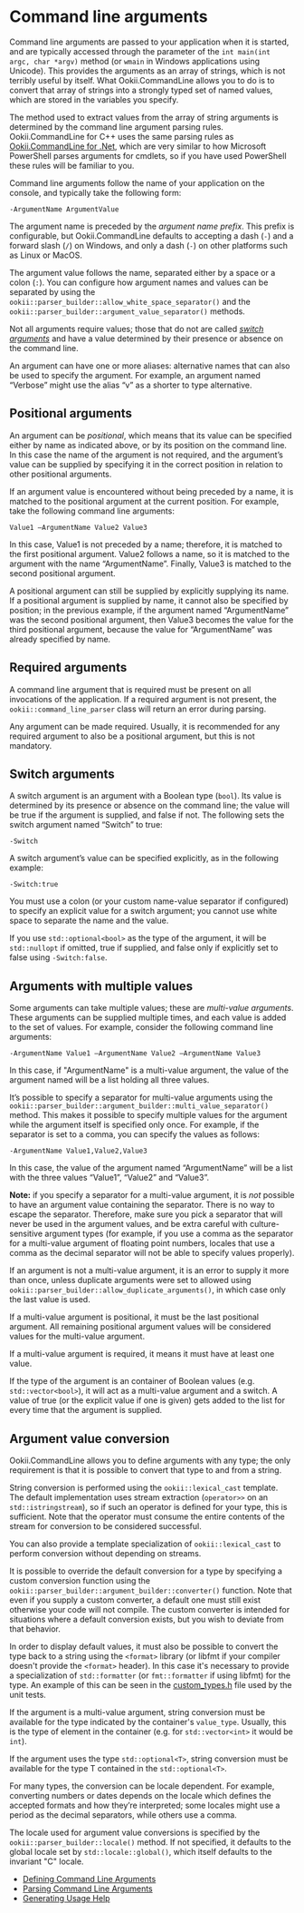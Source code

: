 # Command line arguments

Command line arguments are passed to your application when it is started, and are typically accessed
through the parameter of the `int main(int argc, char *argv)` method (or `wmain` in Windows
applications using Unicode). This provides the arguments as an array of strings, which is not
terribly useful by itself. What Ookii.CommandLine allows you to do is to convert that array of
strings into a strongly typed set of named values, which are stored in the variables you specify.

The method used to extract values from the array of string arguments is determined by the command
line argument parsing rules. Ookii.CommandLine for C++ uses the same parsing rules as [Ookii.CommandLine for .Net](https://github.com/SvenGroot/ookii.commandline),
which are very similar to how Microsoft PowerShell parses arguments for cmdlets, so if you have used
PowerShell these rules will be familiar to you.

Command line arguments follow the name of your application on the console, and typically take
the following form:

```text
-ArgumentName ArgumentValue
```

The argument name is preceded by the _argument name prefix_. This prefix is configurable, but
Ookii.CommandLine defaults to accepting a dash (`-`) and a forward slash (`/`) on Windows, and only
a dash (`-`) on other platforms such as Linux or MacOS.

The argument value follows the name, separated either by a space or a colon (`:`). You can configure
how argument names and values can be separated by using the `ookii::parser_builder::allow_white_space_separator()`
and the `ookii::parser_builder::argument_value_separator()` methods.

Not all arguments require values; those that do not are called [_switch arguments_](#switch-arguments)
and have a value determined by their presence or absence on the command line.

An argument can have one or more aliases: alternative names that can also be used to specify the
argument. For example, an argument named “Verbose” might use the alias “v” as a shorter to type
alternative.

## Positional arguments

An argument can be _positional_, which means that its value can be specified either by name as
indicated above, or by its position on the command line. In this case the name of the argument is
not required, and the argument’s value can be supplied by specifying it in the correct position in
relation to other positional arguments.

If an argument value is encountered without being preceded by a name, it is matched to the
positional argument at the current position. For example, take the following command line arguments:

```text
Value1 –ArgumentName Value2 Value3
```

In this case, Value1 is not preceded by a name; therefore, it is matched to the first positional
argument. Value2 follows a name, so it is matched to the argument with the name “ArgumentName”.
Finally, Value3 is matched to the second positional argument.

A positional argument can still be supplied by explicitly supplying its name. If a positional
argument is supplied by name, it cannot also be specified by position; in the previous example,
if the argument named “ArgumentName” was the second positional argument, then Value3 becomes the
value for the third positional argument, because the value for “ArgumentName” was already specified
by name.

## Required arguments

A command line argument that is required must be present on all invocations of the application.
If a required argument is not present, the `ookii::command_line_parser` class will return an
error during parsing.

Any argument can be made required. Usually, it is recommended for any required argument to also be a
positional argument, but this is not mandatory.

## Switch arguments

A switch argument is an argument with a Boolean type (`bool`). Its value is determined by its
presence or absence on the command line; the value will be true if the argument is supplied, and
false if not. The following sets the switch argument named “Switch” to true:

```text
-Switch
```

A switch argument’s value can be specified explicitly, as in the following example:

```text
-Switch:true
```

You must use a colon (or your custom name-value separator if configured) to specify an explicit
value for a switch argument; you cannot use white space to separate the name and the value.

If you use `std::optional<bool>` as the type of the argument, it will be `std::nullopt` if omitted,
true if supplied, and false only if explicitly set to false using `-Switch:false`.

## Arguments with multiple values

Some arguments can take multiple values; these are _multi-value arguments_. These arguments can be
supplied multiple times, and each value is added to the set of values. For example, consider the
following command line arguments:

```text
-ArgumentName Value1 –ArgumentName Value2 –ArgumentName Value3
```

In this case, if "ArgumentName" is a multi-value argument, the value of the argument named will be a
list holding all three values.

It’s possible to specify a separator for multi-value arguments using the `ookii::parser_builder::argument_builder::multi_value_separator()`
method. This makes it possible to specify multiple values for the argument while the argument itself
is specified only once. For example, if the separator is set to a comma, you can specify the values
as follows:

```text
-ArgumentName Value1,Value2,Value3
```

In this case, the value of the argument named “ArgumentName” will be a list with the three values
“Value1”, “Value2” and “Value3”.

**Note:** if you specify a separator for a multi-value argument, it is _not_ possible to have an
argument value containing the separator. There is no way to escape the separator. Therefore, make
sure you pick a separator that will never be used in the argument values, and be extra careful with
culture-sensitive argument types (for example, if you use a comma as the separator for a multi-value
argument of floating point numbers, locales that use a comma as the decimal separator will not be
able to specify values properly).

If an argument is not a multi-value argument, it is an error to supply it more than once, unless
duplicate arguments were set to allowed using `ookii::parser_builder::allow_duplicate_arguments()`,
in which case only the last value is used.

If a multi-value argument is positional, it must be the last positional argument. All remaining
positional argument values will be considered values for the multi-value argument.

If a multi-value argument is required, it means it must have at least one value.

If the type of the argument is an container of Boolean values (e.g. `std::vector<bool>`), it will
act as a multi-value argument and a switch. A value of true (or the explicit value if one is given)
gets added to the list for every time that the argument is supplied.

## Argument value conversion

Ookii.CommandLine allows you to define arguments with any type; the only requirement is that it is
possible to convert that type to and from a string.

String conversion is performed using the `ookii::lexical_cast` template. The default implementation
uses stream extraction (`operator>>` on an `std::istringstream`), so if such an operator is defined
for your type, this is sufficient. Note that the operator must consume the entire contents of the
stream for conversion to be considered successful.

You can also provide a template specialization of `ookii::lexical_cast` to perform conversion
without depending on streams.

It is possible to override the default conversion for a type by specifying a custom conversion
function using the `ookii::parser_builder::argument_builder::converter()` function. Note that even
if you supply a custom converter, a default one must still exist otherwise your code will not
compile. The custom converter is intended for situations where a default conversion exists, but you
wish to deviate from that behavior.

In order to display default values, it must also be possible to convert the type back to a string
using the `<format>` library (or libfmt if your compiler doesn't provide the `<format>` header).
In this case it's necessary to provide a specialization of `std::formatter` (or `fmt::formatter` if
using libfmt) for the type. An example of this can be seen in the [custom_types.h](../unittests/custom_types.h)
file used by the unit tests.

If the argument is a multi-value argument, string conversion must be available for the type indicated
by the container's `value_type`. Usually, this is the type of element in the container (e.g. for
`std::vector<int>` it would be `int`).

If the argument uses the type `std::optional<T>`, string conversion must be available for the type T
contained in the `std::optional<T>`.

For many types, the conversion can be locale dependent. For example, converting numbers or dates
depends on the locale which defines the accepted formats and how they’re interpreted; some locales
might use a period as the decimal separators, while others use a comma.

The locale used for argument value conversions is specified by the `ookii::parser_builder::locale()`
method. If not specified, it defaults to the global locale set by `std::locale::global()`, which
itself defaults to the invariant "C" locale.

- [Defining Command Line Arguments](DefiningArguments.md)
- [Parsing Command Line Arguments](ParsingArguments.md)
- [Generating Usage Help](UsageHelp.md)
